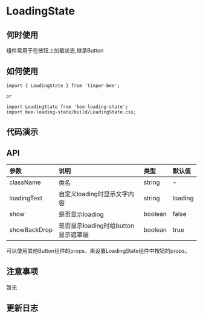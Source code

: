 # LoadingState

## 何时使用
组件常用于在按钮上加载状态,继承Button

## 如何使用
```
import { LoadingState } from 'tinper-bee';

or

import LoadingState from 'bee-loading-state';
import bee-loading-state/build/LoadingState.css;

```

## 代码演示

## API

|参数|说明|类型|默认值|
|:--|:---|:--|:---|
|className|类名|string|-|
|loadingText|自定义loading时显示文字内容|string|loading|
|show|是否显示loading|boolean|false|
|showBackDrop|是否显示loading时给button显示遮罩层|boolean|true|

可以使用其他Button组件的props，来设置LoadingState组件中按钮的props。

## 注意事项

暂无

## 更新日志